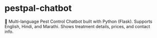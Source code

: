 # pestpal-chatbot
🐞 Multi-language Pest Control Chatbot built with Python (Flask). Supports English, Hindi, and Marathi. Shows treatment details, prices, and contact info.
